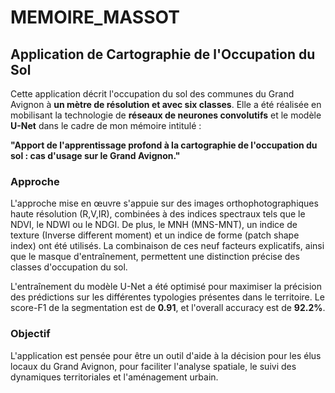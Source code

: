 # MEMOIRE_MASSOT

## Application de Cartographie de l'Occupation du Sol

Cette application décrit l'occupation du sol des communes du Grand Avignon à **un mètre de résolution et avec six classes**. Elle a été réalisée en mobilisant la technologie de **réseaux de neurones convolutifs** et le modèle **U-Net** dans le cadre de mon mémoire intitulé :

**"Apport de l'apprentissage profond à la cartographie de l'occupation du sol : cas d'usage sur le Grand Avignon."**

### Approche

L'approche mise en œuvre s'appuie sur des images orthophotographiques haute résolution (R,V,IR), combinées à des indices spectraux tels que le NDVI, le NDWI ou le NDGI. De plus, le MNH (MNS-MNT), un indice de texture (Inverse different moment) et un indice de forme (patch shape index) ont été utilisés. La combinaison de ces neuf facteurs explicatifs, ainsi que le masque d'entraînement, permettent une distinction précise des classes d'occupation du sol.

L'entraînement du modèle U-Net a été optimisé pour maximiser la précision des prédictions sur les différentes typologies présentes dans le territoire. Le score-F1 de la segmentation est de **0.91**, et l'overall accuracy est de **92.2%**.

### Objectif

L'application est pensée pour être un outil d'aide à la décision pour les élus locaux du Grand Avignon, pour faciliter l'analyse spatiale, le suivi des dynamiques territoriales et l'aménagement urbain.
